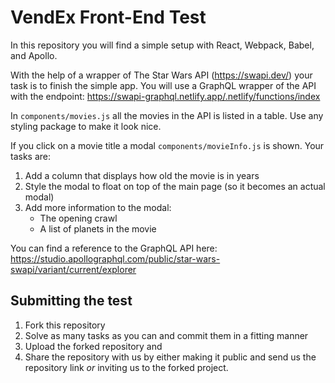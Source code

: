 # VendEx Front-End Test

In this repository you will find a simple setup with React, Webpack, Babel, and Apollo.

With the help of a wrapper of The Star Wars API (https://swapi.dev/) your task is to finish the simple app. You will use
a GraphQL wrapper of the API with the endpoint: https://swapi-graphql.netlify.app/.netlify/functions/index

In `components/movies.js` all the movies in the API is listed in a table. Use any styling package to make it look nice.

If you click on a movie title a modal `components/movieInfo.js` is shown. Your tasks are:

1. Add a column that displays how old the movie is in years
2. Style the modal to float on top of the main page (so it becomes an actual modal)
3. Add more information to the modal:
   - The opening crawl
   - A list of planets in the movie

You can find a reference to the GraphQL API here: https://studio.apollographql.com/public/star-wars-swapi/variant/current/explorer

## Submitting the test

1. Fork this repository
2. Solve as many tasks as you can and commit them in a fitting manner
3. Upload the forked repository and
4. Share the repository with us by either making it public and send us the repository link _or_ inviting us to the forked project.
